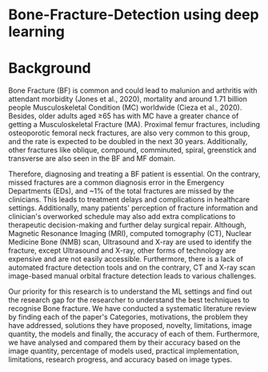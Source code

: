# Bone-Fracture-Detection using deep learning

# Background 

Bone Fracture (BF) is common and could lead to malunion and arthritis with attendant morbidity (Jones et al., 2020), mortality and around 1.71 billion people Musculoskeletal Condition (MC) worldwide (Cieza et al., 2020). Besides, older adults aged ≥65 has with MC have a greater chance of getting a Musculoskeletal Fracture (MA). Proximal femur fractures, including osteoporotic femoral neck fractures, are also very common to this group, and the rate is expected to be doubled in the next 30 years. Additionally, other fractures like oblique, compound, comminuted, spiral, greenstick and transverse are also seen in the BF and MF domain.

Therefore, diagnosing and treating a BF patient is essential. On the contrary, missed fractures are a common diagnosis error in the Emergency Departments (EDs), and ~1% of the total fractures are missed by the clinicians. This leads to treatment delays and complications in healthcare settings. Additionally, many patients' perception of fracture information and clinician's overworked schedule may also add extra complications to therapeutic decision-making and further delay surgical repair. Although, Magnetic Resonance Imaging (MRI), computed tomography (CT), Nuclear Medicine Bone (NMB) scan, Ultrasound and X-ray are used to identify the fracture, except Ultrasound and X-ray, other forms of technology are expensive and are not easily accessible. Furthermore, there is a lack of automated fracture detection tools and on the contrary, CT and X-ray scan image-based manual orbital fracture detection leads to various challenges. 

Our priority for this research is to understand the ML settings and find out the research gap for the researcher to understand the best techniques to recognise Bone fracture. We have conducted a systematic literature review by finding each of the paper's Categories, motivations, the problem they have addressed, solutions they have proposed, novelty, limitations, image quantity, the models and finally, the accuracy of each of them. Furthermore, we have analysed and compared them by their accuracy based on the image quantity, percentage of models used, practical implementation, limitations, research progress, and accuracy based on image types. 
